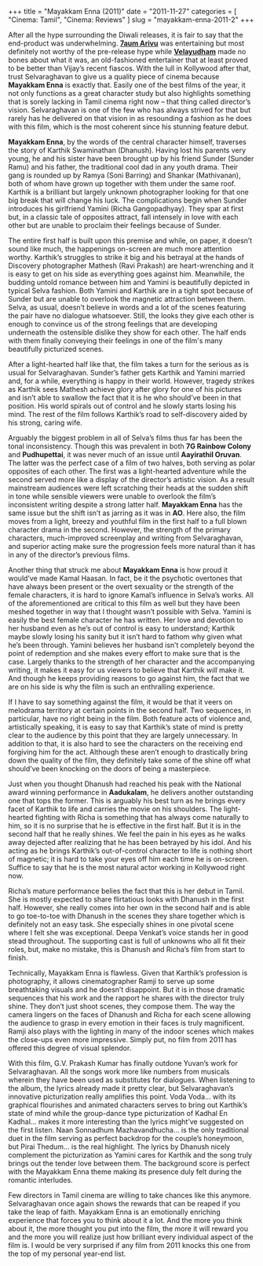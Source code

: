 +++
title = "Mayakkam Enna (2011)"
date = "2011-11-27"
categories = [
  "Cinema: Tamil",
  "Cinema: Reviews"
]
slug = "mayakkam-enna-2011-2"
+++

After all the hype surrounding the Diwali releases, it is fair to say that the end-product was underwhelming. **[7aum Arivu](http://www.lostintranquility.net/blog/?p=493)** was entertaining but most definitely not worthy of the pre-release hype while **[Velayudham](http://www.lostintranquility.net/blog/?p=533)** made no bones about what it was, an old-fashioned entertainer that at least proved to be better than Vijay’s recent fiascos. With the lull in Kollywood after that, trust Selvaraghavan to give us a quality piece of cinema because **Mayakkam Enna** is exactly that. Easily one of the best films of the year, it not only functions as a great character study but also highlights something that is sorely lacking in Tamil cinema right now – that thing called director’s vision. Selvaraghavan is one of the few who has always strived for that but rarely has he delivered on that vision in as resounding a fashion as he does with this film, which is the most coherent since his stunning feature debut.

**Mayakkam Enna**, by the words of the central character himself, traverses the story of Karthik Swaminathan (Dhanush). Having lost his parents very young, he and his sister have been brought up by his friend Sunder (Sunder Ramu) and his father, the traditional cool dad in any youth drama. Their gang is rounded up by Ramya (Soni Barring) and Shankar (Mathivanan), both of whom have grown up together with them under the same roof.  Karthik is a brilliant but largely unknown photographer looking for that one big break that will change his luck. The complications begin when Sunder introduces his girlfriend Yamini (Richa Gangopadhyay). They spar at first but, in a classic tale of opposites attract, fall intensely in love with each other but are unable to proclaim their feelings because of Sunder.

The entire first half is built upon this premise and while, on paper, it doesn’t sound like much, the happenings on-screen are much more attention worthy. Karthik’s struggles to strike it big and his betrayal at the hands of Discovery photographer Mathesh (Ravi Prakash) are heart-wrenching and it is easy to get on his side as everything goes against him. Meanwhile, the budding untold romance between him and Yamini is beautifully depicted in typical Selva fashion. Both Yamini and Karthik are in a tight spot because of Sunder but are unable to overlook the magnetic attraction between them. Selva, as usual, doesn’t believe in words and a lot of the scenes featuring the pair have no dialogue whatsoever. Still, the looks they give each other is enough to convince us of the strong feelings that are developing underneath the ostensible dislike they show for each other. The half ends with them finally conveying their feelings in one of the film's many beautifully picturized scenes.

After a light-hearted half like that, the film takes a turn for the serious as is usual for Selvaraghavan. Sunder’s father gets Karthik and Yamini married and, for a while, everything is happy in their world. However, tragedy strikes as Karthik sees Mathesh achieve glory after glory for one of his pictures and isn’t able to swallow the fact that it is he who should’ve been in that position. His world spirals out of control and he slowly starts losing his mind. The rest of the film follows Karthik’s road to self-discovery aided by his strong, caring wife.

Arguably the biggest problem in all of Selva’s films thus far has been the tonal inconsistency. Though this was prevalent in both **7G Rainbow Colony** and **Pudhupettai**, it was never much of an issue until **Aayirathil Oruvan**. The latter was the perfect case of a film of two halves, both serving as polar opposites of each other. The first was a light-hearted adventure while the second served more like a display of the director’s artistic vision. As a result mainstream audiences were left scratching their heads at the sudden shift in tone while sensible viewers were unable to overlook the film’s inconsistent writing despite a strong latter half. **Mayakkam Enna** has the same issue but the shift isn’t as jarring as it was in **AO**. Here also, the film moves from a light, breezy and youthful film in the first half to a full blown character drama in the second. However, the strength of the primary characters, much-improved screenplay and writing from Selvaraghavan, and superior acting make sure the progression feels more natural than it has in any of the director’s previous films.

Another thing that struck me about **Mayakkam Enna** is how proud it would’ve made Kamal Haasan. In fact, be it the psychotic overtones that have always been present or the overt sexuality or the strength of the female characters, it is hard to ignore Kamal’s influence in Selva’s works. All of the aforementioned are critical to this film as well but they have been meshed together in way that I thought wasn’t possible with Selva. Yamini is easily the best female character he has written. Her love and devotion to her husband even as he’s out of control is easy to understand; Karthik maybe slowly losing his sanity but it isn’t hard to fathom why given what he’s been through. Yamini believes her husband isn’t completely beyond the point of redemption and she makes every effort to make sure that is the case. Largely thanks to the strength of her character and the accompanying writing, it makes it easy for us viewers to believe that Karthik _will_ make it. And though he keeps providing reasons to go against him, the fact that we are on his side is why the film is such an enthralling experience.

If I have to say something against the film, it would be that it veers on melodrama territory at certain points in the second half. Two sequences, in particular, have no right being in the film. Both feature acts of violence and, artistically speaking, it is easy to say that Karthik’s state of mind is pretty clear to the audience by this point that they are largely unnecessary. In addition to that, it is also hard to see the characters on the receiving end forgiving him for the act. Although these aren’t enough to drastically bring down the quality of the film, they definitely take some of the shine off what should’ve been knocking on the doors of being a masterpiece.

Just when you thought Dhanush had reached his peak with the National award winning performance in **Aadukalam**, he delivers another outstanding one that tops the former. This is arguably his best turn as he brings every facet of Karthik to life and carries the movie on his shoulders. The light-hearted fighting with Richa is something that has always come naturally to him, so it is no surprise that he is effective in the first half. But it is in the second half that he really shines. We feel the pain in his eyes as he walks away dejected after realizing that he has been betrayed by his idol. And his acting as he brings Karthik’s out-of-control character to life is nothing short of magnetic; it is hard to take your eyes off him each time he is on-screen. Suffice to say that he is the most natural actor working in Kollywood right now.

Richa’s mature performance belies the fact that this is her debut in Tamil. She is mostly expected to share flirtatious looks with Dhanush in the first half. However, she really comes into her own in the second half and is able to go toe-to-toe with Dhanush in the scenes they share together which is definitely not an easy task. She especially shines in one pivotal scene where I felt she was exceptional. Deepa Venkat’s voice stands her in good stead throughout. The supporting cast is full of unknowns who all fit their roles, but, make no mistake, this is Dhanush and Richa’s film from start to finish.

Technically, Mayakkam Enna is flawless. Given that Karthik’s profession is photography, it allows cinematographer Ramji to serve up some breathtaking visuals and he doesn’t disappoint. But it is in those dramatic sequences that his work and the rapport he shares with the director truly shine. They don’t just shoot scenes, they compose them. The way the camera lingers on the faces of Dhanush and Richa for each scene allowing the audience to grasp in every emotion in their faces is truly magnificent. Ramji also plays with the lighting in many of the indoor scenes which makes the close-ups even more impressive. Simply put, no film from 2011 has offered this degree of visual splendor.

With this film, G.V. Prakash Kumar has finally outdone Yuvan’s work for Selvaraghavan. All the songs work more like numbers from musicals wherein they have been used as substitutes for dialogues. When listening to the album, the lyrics already made it pretty clear, but Selvaraghavan’s innovative picturization really amplifies this point. Voda Voda… with its graphical flourishes and animated characters serves to bring out Karthik’s state of mind while the group-dance type picturization of Kadhal En Kadhal… makes it more interesting than the lyrics might’ve suggested on the first listen. Naan Sonnadhum Mazhavandhucha… is the only traditional duet in the film serving as perfect backdrop for the couple’s honeymoon, but Pirai Thedum… is the real highlight. The lyrics by Dhanush nicely complement the picturization as Yamini cares for Karthik and the song truly brings out the tender love between them. The background score is perfect with the Mayakkam Enna theme making its presence duly felt during the romantic interludes.

Few directors in Tamil cinema are willing to take chances like this anymore. Selvaraghavan once again shows the rewards that can be reaped if you take the leap of faith. Mayakkam Enna is an emotionally enriching experience that forces you to think about it a lot. And the more you think about it, the more thought you put into the film, the more it will reward you and the more you will realize just how brilliant every individual aspect of the film is. I would be very surprised if any film from 2011 knocks this one from the top of my personal year-end list.
